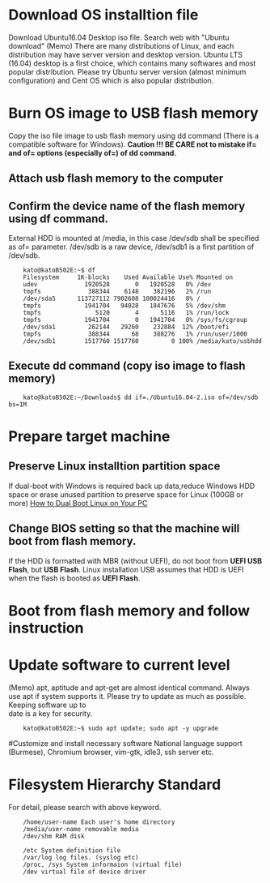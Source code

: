 # Download OS installtion file
Download Ubuntu16.04 Desktop iso file. Search web with "Ubuntu download"
(Memo) There are many distributions of Linux, and each distribution
may have server version and desktop version.
Ubuntu LTS (16.04) desktop is a first choice, which contains many
softwares and most popular distribution.
Please try Ubuntu server version (almost minimum configuration) and
Cent OS which is also popular distribution.

# Burn OS image to USB flash memory
Copy the iso file image to usb flash memory using dd command (There is a compatible software for Windows). **Caution !!! BE CARE not to mistake if= and of= options (especially of=) of dd command.**

## Attach usb flash memory to the computer

## Confirm the device name of the flash memory using df command.
External HDD is mounted at /media, in this case /dev/sdb shall be
specified as of= parameter. /dev/sdb is a raw device, /dev/sdb1 is
a first partition of /dev/sdb.

````
	kato@katoB502E:~$ df
	Filesystem     1K-blocks    Used Available Use% Mounted on
	udev             1920528       0   1920528   0% /dev
	tmpfs             388344    6148    382196   2% /run
	/dev/sda5      113727112 7902608 100024416   8% /
	tmpfs            1941704   94028   1847676   5% /dev/shm
	tmpfs               5120       4      5116   1% /run/lock
	tmpfs            1941704       0   1941704   0% /sys/fs/cgroup
	/dev/sda1         262144   29260    232884  12% /boot/efi
	tmpfs             388344      68    388276   1% /run/user/1000
	/dev/sdb1        1517760 1517760         0 100% /media/kato/usbhdd
````

## Execute dd command (copy iso image to flash memory)

````
	kato@katoB502E:~/Downloads$ dd if=./Ubuntu16.04-2.iso of=/dev/sdb bs=1M
````

# Prepare target machine

## Preserve Linux installtion partition space
If dual-boot with Windows is required back up data,reduce Windows
HDD space or erase unused partition to preserve space for Linux
(100GB or more)
[How to Dual Boot Linux on Your PC](https://www.howtogeek.com/214571/how-to-dual-boot-linux-on-your-pc/)

## Change BIOS setting so that the machine will boot from flash memory.
If the HDD is formatted with MBR (without UEFI), do not boot from **UEFI USB Flash**, but **USB Flash**. Linux installation USB assumes that HDD is UEFI when the flash is booted as **UEFI Flash**.

# Boot from flash memory and follow instruction

# Update software to current level
(Memo) apt, aptitude and apt-get are almost identical command.
Always use apt if system supports it.
Please try to update as much as possible. Keeping software up to	
date is a key for security.

````
	kato@katoB502E:~$ sudo apt update; sudo apt -y upgrade
````

#Customize and install necessary software
National language support (Burmese), Chromium browser, vim-gtk, idle3, ssh server etc.

# Filesystem Hierarchy Standard
For detail, please search with above keyword.
````
	/home/user-name Each user's home directory
	/media/user-name removable media
	/dev/shm RAM disk

	/etc System definition file
	/var/log log files. (syslog etc)
	/proc, /sys System informaion (virtual file)
	/dev virtual file of device driver
````
